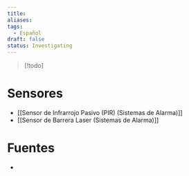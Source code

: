 ```yaml
---
title: 
aliases: 
tags:
  - Español
draft: false
status: Investigating
---
```

> [!todo]


# Sensores
- [[Sensor de Infrarrojo Pasivo (PIR) (Sistemas de Alarma)]]
- [[Sensor de Barrera Laser (Sistemas de Alarma)]]

# Fuentes
- 
